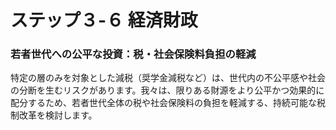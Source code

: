 # ステップ３-６ 経済財政

### 若者世代への公平な投資：税・社会保険料負担の軽減
特定の層のみを対象とした減税（奨学金減税など）は、世代内の不公平感や社会の分断を生むリスクがあります。我々は、限りある財源をより公平かつ効果的に配分するため、若者世代全体の税や社会保険料の負担を軽減する、持続可能な税制改革を検討します。